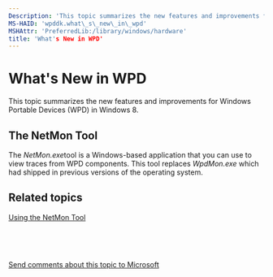 ```yaml
---
Description: 'This topic summarizes the new features and improvements for Windows Portable Devices (WPD) in Windows 8.'
MS-HAID: 'wpddk.what\_s\_new\_in\_wpd'
MSHAttr: 'PreferredLib:/library/windows/hardware'
title: 'What's New in WPD'
---
```


# What's New in WPD


This topic summarizes the new features and improvements for Windows Portable Devices (WPD) in Windows 8.

## <span id="The_NetMon_Tool"></span><span id="the_netmon_tool"></span><span id="THE_NETMON_TOOL"></span>The NetMon Tool


The *NetMon.exe*tool is a Windows-based application that you can use to view traces from WPD components. This tool replaces *WpdMon.exe* which had shipped in previous versions of the operating system.

## <span id="related_topics"></span>Related topics


[Using the NetMon Tool](using-the-netmon-tool.md)

 

 

[Send comments about this topic to Microsoft](mailto:wsddocfb@microsoft.com?subject=Documentation%20feedback%20[wpd_dk\wpddk]:%20What's%20New%20in%20WPD%20%20RELEASE:%20%281/5/2017%29&body=%0A%0APRIVACY%20STATEMENT%0A%0AWe%20use%20your%20feedback%20to%20improve%20the%20documentation.%20We%20don't%20use%20your%20email%20address%20for%20any%20other%20purpose,%20and%20we'll%20remove%20your%20email%20address%20from%20our%20system%20after%20the%20issue%20that%20you're%20reporting%20is%20fixed.%20While%20we're%20working%20to%20fix%20this%20issue,%20we%20might%20send%20you%20an%20email%20message%20to%20ask%20for%20more%20info.%20Later,%20we%20might%20also%20send%20you%20an%20email%20message%20to%20let%20you%20know%20that%20we've%20addressed%20your%20feedback.%0A%0AFor%20more%20info%20about%20Microsoft's%20privacy%20policy,%20see%20http://privacy.microsoft.com/default.aspx. "Send comments about this topic to Microsoft")





